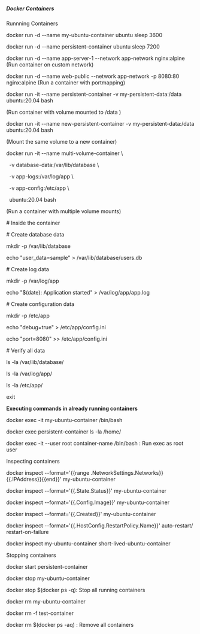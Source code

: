 ##### **Docker Containers**



Runnning Containers



docker run -d --name my-ubuntu-container ubuntu sleep 3600

docker run -d --name persistent-container ubuntu sleep 7200

docker run -d --name app-server-1 --network app-network nginx:alpine	(Run container on custom network)

docker run -d --name web-public --network app-network -p 8080:80 nginx:alpine	(Run a container with portmapping)

docker run -it --name persistent-container -v my-persistent-data:/data ubuntu:20.04 bash 

(Run container with volume mounted to /data )



docker run -it --name new-persistent-container -v my-persistent-data:/data ubuntu:20.04 bash

(Mount the same volume to a new container)



docker run -it --name multi-volume-container \\

&nbsp; -v database-data:/var/lib/database \\

&nbsp; -v app-logs:/var/log/app \\

&nbsp; -v app-config:/etc/app \\

&nbsp; ubuntu:20.04 bash

(Run a container with multiple volume mounts)



\# Inside the container

\# Create database data

mkdir -p /var/lib/database

echo "user\_data=sample" > /var/lib/database/users.db



\# Create log data

mkdir -p /var/log/app

echo "$(date): Application started" > /var/log/app/app.log



\# Create configuration data

mkdir -p /etc/app

echo "debug=true" > /etc/app/config.ini

echo "port=8080" >> /etc/app/config.ini



\# Verify all data

ls -la /var/lib/database/

ls -la /var/log/app/

ls -la /etc/app/

exit



**Executing commands in already running containers**



docker exec -it my-ubuntu-container /bin/bash

docker exec persistent-container ls -la /home/

docker exec -it --user root container-name /bin/bash : Run exec as root user



Inspecting containers



docker inspect --format='{{range .NetworkSettings.Networks}}{{.IPAddress}}{{end}}' my-ubuntu-container

docker inspect --format='{{.State.Status}}' my-ubuntu-container

docker inspect --format='{{.Config.Image}}' my-ubuntu-container

docker inspect --format='{{.Created}}' my-ubuntu-container

docker inspect --format='{{.HostConfig.RestartPolicy.Name}}' auto-restart/ restart-on-failure

docker inspect my-ubuntu-container short-lived-ubuntu-container



Stopping containers



docker start persistent-container

docker stop my-ubuntu-container

docker stop $(docker ps -q): Stop all running containers

docker rm my-ubuntu-container

docker rm -f test-container

docker rm $(docker ps -aq) : Remove all containers

